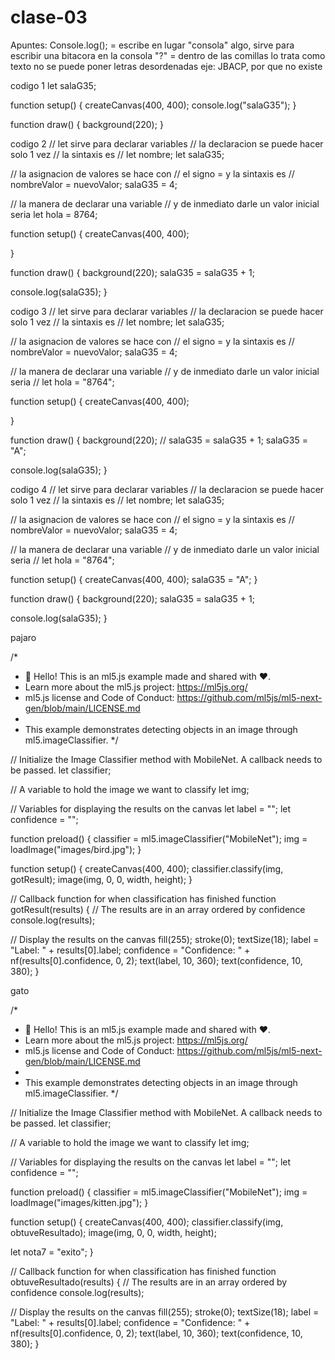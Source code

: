 # clase-03
Apuntes:
Console.log(); = escribe en lugar "consola" algo, sirve para escribir una bitacora en la consola
"?" = dentro de las comillas lo trata como texto
no se puede poner letras desordenadas eje: JBACP, por que no existe

codigo 1
let salaG35;


function setup() {
  createCanvas(400, 400);
  console.log("salaG35");
}

function draw() {
  background(220);
}

codigo 2
// let sirve para declarar variables
// la declaracion se puede hacer solo 1 vez
// la sintaxis es
// let nombre;
let salaG35;

// la asignacion de valores se hace con
// el signo = y la sintaxis es
// nombreValor = nuevoValor;
salaG35 = 4;

// la manera de declarar una variable
// y de inmediato darle un valor inicial seria
let hola = 8764;

function setup() {
  createCanvas(400, 400);
  
}

function draw() {
  background(220);
  salaG35 = salaG35 + 1;
  
  console.log(salaG35);
}

codigo 3
// let sirve para declarar variables
// la declaracion se puede hacer solo 1 vez
// la sintaxis es
// let nombre;
let salaG35;

// la asignacion de valores se hace con
// el signo = y la sintaxis es
// nombreValor = nuevoValor;
salaG35 = 4;

// la manera de declarar una variable
// y de inmediato darle un valor inicial seria
// let hola = "8764";

function setup() {
  createCanvas(400, 400);
  
}

function draw() {
  background(220);
  // salaG35 = salaG35 + 1;
  salaG35 = "A";
  
  console.log(salaG35);
}

codigo 4
// let sirve para declarar variables
// la declaracion se puede hacer solo 1 vez
// la sintaxis es
// let nombre;
let salaG35;

// la asignacion de valores se hace con
// el signo = y la sintaxis es
// nombreValor = nuevoValor;
salaG35 = 4;

// la manera de declarar una variable
// y de inmediato darle un valor inicial seria
// let hola = "8764";

function setup() {
  createCanvas(400, 400);
  salaG35 = "A";
}

function draw() {
  background(220);
  salaG35 = salaG35 + 1;

  
  console.log(salaG35);
}


pajaro

/*
 * 👋 Hello! This is an ml5.js example made and shared with ❤️.
 * Learn more about the ml5.js project: https://ml5js.org/
 * ml5.js license and Code of Conduct: https://github.com/ml5js/ml5-next-gen/blob/main/LICENSE.md
 *
 * This example demonstrates detecting objects in an image through ml5.imageClassifier.
 */

// Initialize the Image Classifier method with MobileNet. A callback needs to be passed.
let classifier;

// A variable to hold the image we want to classify
let img;

// Variables for displaying the results on the canvas
let label = "";
let confidence = "";

function preload() {
  classifier = ml5.imageClassifier("MobileNet");
  img = loadImage("images/bird.jpg");
}

function setup() {
  createCanvas(400, 400);
  classifier.classify(img, gotResult);
  image(img, 0, 0, width, height);
}

// Callback function for when classification has finished
function gotResult(results) {
  // The results are in an array ordered by confidence
  console.log(results);

  // Display the results on the canvas
  fill(255);
  stroke(0);
  textSize(18);
  label = "Label: " + results[0].label;
  confidence = "Confidence: " + nf(results[0].confidence, 0, 2);
  text(label, 10, 360);
  text(confidence, 10, 380);
}

gato

/*
 * 👋 Hello! This is an ml5.js example made and shared with ❤️.
 * Learn more about the ml5.js project: https://ml5js.org/
 * ml5.js license and Code of Conduct: https://github.com/ml5js/ml5-next-gen/blob/main/LICENSE.md
 *
 * This example demonstrates detecting objects in an image through ml5.imageClassifier.
 */

// Initialize the Image Classifier method with MobileNet. A callback needs to be passed.
let classifier;

// A variable to hold the image we want to classify
let img;

// Variables for displaying the results on the canvas
let label = "";
let confidence = "";

function preload() {
  classifier = ml5.imageClassifier("MobileNet");
  img = loadImage("images/kitten.jpg");
}

function setup() {
  createCanvas(400, 400);
  classifier.classify(img, obtuveResultado);
  image(img, 0, 0, width, height);
  
  let nota7 = "exito";
}

// Callback function for when classification has finished
function obtuveResultado(results) {
  // The results are in an array ordered by confidence
  console.log(results);

  // Display the results on the canvas
  fill(255);
  stroke(0);
  textSize(18);
  label = "Label: " + results[0].label;
  confidence = "Confidence: " + nf(results[0].confidence, 0, 2);
  text(label, 10, 360);
  text(confidence, 10, 380);
}
